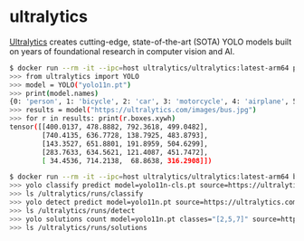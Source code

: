 ultralytics
===========

[Ultralytics][1] creates cutting-edge, state-of-the-art (SOTA) YOLO models built on
years of foundational research in computer vision and AI.

```bash
$ docker run --rm -it --ipc=host ultralytics/ultralytics:latest-arm64 python
>>> from ultralytics import YOLO
>>> model = YOLO("yolo11n.pt")
>>> print(model.names)
{0: 'person', 1: 'bicycle', 2: 'car', 3: 'motorcycle', 4: 'airplane', 5: 'bus', 6: 'train', 7: 'truck', ...}
>>> results = model("https://ultralytics.com/images/bus.jpg")
>>> for r in results: print(r.boxes.xywh)
tensor([[400.0137, 478.8882, 792.3618, 499.0482],
        [740.4135, 636.7728, 138.7925, 483.8793],
        [143.3527, 651.8801, 191.8959, 504.6299],
        [283.7633, 634.5621, 121.4087, 451.7472],
        [ 34.4536, 714.2138,  68.8638, 316.2908]])
```

```bash
$ docker run --rm -it --ipc=host ultralytics/ultralytics:latest-arm64 bash
>>> yolo classify predict model=yolo11n-cls.pt source=https://ultralytics.com/images/bus.jpg
>>> ls /ultralytics/runs/classify
>>> yolo detect predict model=yolo11n.pt source=https://ultralytics.com/images/bus.jpg
>>> ls /ultralytics/runs/detect
>>> yolo solutions count model=yolo11n.pt classes="[2,5,7]" source=https://basicai-asset.s3.amazonaws.com/www/blogs/yolov8-object-counting/street.mp4
>>> ls /ultralytics/runs/solutions
```

[1]: https://github.com/ultralytics/ultralytics
